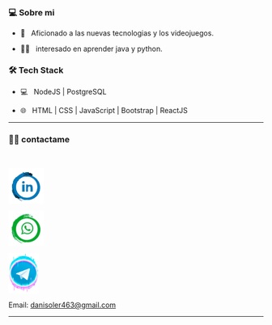 <h3>💻 Sobre mi </h3> 



 - 👾 &nbsp; Aficionado a las nuevas tecnologias y los videojuegos.

 - 👨‍💻 &nbsp; interesado en aprender java y python.



 <h3>🛠 Tech Stack</h3> 



 - 💻 &nbsp;    NodeJS | PostgreSQL 

 - 🌐 &nbsp; HTML | CSS | JavaScript | Bootstrap | ReactJS 

 

 <hr> 



 <h3> 🤝🏻 contactame </h3> 

 <br> 



 <p align="center"> 


<a href="https://www.linkedin.com/in/Dani-Soler" alt="linkedin"><img align="center" src="./linkedin.png" height="70" width="70" /></a>

<a href="https://wa.link/qmvfum" alt="whatsapp"><img align="center" src="./whatsapp.png" height="70" width="70" /></a>
 

<a href="https://t.me/DaniSoler" alt="telegram"><img align="center" src="./telegram.png" height="80" width="60" /></a>

<a>Email: danisoler463@gmail.com </a>
 </p> 








 <hr>
